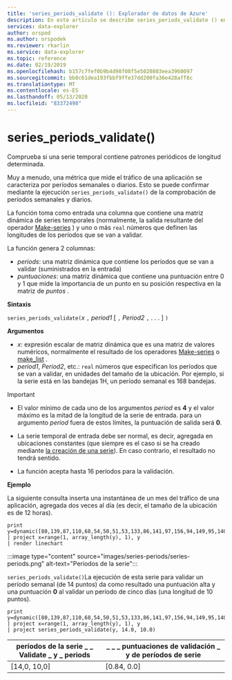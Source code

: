 ```yaml
---
title: 'series_periods_validate (): Explorador de datos de Azure'
description: En este artículo se describe series_periods_validate () en Azure Explorador de datos.
services: data-explorer
author: orspod
ms.author: orspodek
ms.reviewer: rkarlin
ms.service: data-explorer
ms.topic: reference
ms.date: 02/19/2019
ms.openlocfilehash: b157c7fef0b9b4d98f08f5e5020803eea3960097
ms.sourcegitcommit: bb8c61dea193fbbf9ffe37dd200fa36e428aff8c
ms.translationtype: MT
ms.contentlocale: es-ES
ms.lasthandoff: 05/13/2020
ms.locfileid: "83372498"
---
```

# <a name="series_periods_validate"></a>series_periods_validate()

Comprueba si una serie temporal contiene patrones periódicos de longitud determinada.  

Muy a menudo, una métrica que mide el tráfico de una aplicación se caracteriza por períodos semanales o diarios. Esto se puede confirmar mediante la ejecución `series_periods_validate()` de la comprobación de períodos semanales y diarios.

La función toma como entrada una columna que contiene una matriz dinámica de series temporales (normalmente, la salida resultante del operador [Make-series](make-seriesoperator.md) ) y uno o más `real` números que definen las longitudes de los períodos que se van a validar. 

La función genera 2 columnas:
* *periods*: una matriz dinámica que contiene los períodos que se van a validar (suministrados en la entrada)
* *puntuaciones*: una matriz dinámica que contiene una puntuación entre 0 y 1 que mide la importancia de un punto en su posición respectiva en la matriz de *puntos* .

**Sintaxis**

`series_periods_validate(`*x* `,` *period1* [ `,` *Period2* `,` . . . ] `)`

**Argumentos**

* *x*: expresión escalar de matriz dinámica que es una matriz de valores numéricos, normalmente el resultado de los operadores [Make-series](make-seriesoperator.md) o [make_list](makelist-aggfunction.md) .
* *period1*, *Period2*, etc.: `real` números que especifican los períodos que se van a validar, en unidades del tamaño de la ubicación. Por ejemplo, si la serie está en las bandejas 1H, un período semanal es 168 bandejas.

> [!IMPORTANT]
> * El valor mínimo de cada uno de los argumentos *period* es **4** y el valor máximo es la mitad de la longitud de la serie de entrada. para un argumento *period* fuera de estos límites, la puntuación de salida será **0**.
>
> * La serie temporal de entrada debe ser normal, es decir, agregada en ubicaciones constantes (que siempre es el caso si se ha creado mediante [la creación de una serie](make-seriesoperator.md)). En caso contrario, el resultado no tendrá sentido.
> 
> * La función acepta hasta 16 períodos para la validación.


**Ejemplo**

La siguiente consulta inserta una instantánea de un mes del tráfico de una aplicación, agregada dos veces al día (es decir, el tamaño de la ubicación es de 12 horas).

<!-- csl: https://help.kusto.windows.net:443/Samples -->
```kusto
print y=dynamic([80,139,87,110,68,54,50,51,53,133,86,141,97,156,94,149,95,140,77,61,50,54,47,133,72,152,94,148,105,162,101,160,87,63,53,55,54,151,103,189,108,183,113,175,113,178,90,71,62,62,65,165,109,181,115,182,121,178,114,170])
| project x=range(1, array_length(y), 1), y  
| render linechart 
```

:::image type="content" source="images/series-periods/series-periods.png" alt-text="Períodos de la serie":::

`series_periods_validate()`La ejecución de esta serie para validar un período semanal (de 14 puntos) da como resultado una puntuación alta y una puntuación **0** al validar un período de cinco días (una longitud de 10 puntos).

<!-- csl: https://help.kusto.windows.net:443/Samples -->
```kusto
print y=dynamic([80,139,87,110,68,54,50,51,53,133,86,141,97,156,94,149,95,140,77,61,50,54,47,133,72,152,94,148,105,162,101,160,87,63,53,55,54,151,103,189,108,183,113,175,113,178,90,71,62,62,65,165,109,181,115,182,121,178,114,170])
| project x=range(1, array_length(y), 1), y  
| project series_periods_validate(y, 14.0, 10.0)
```

| períodos de la serie \_ \_ Validate \_ y \_ periods  | \_ \_ \_ puntuaciones de validación \_ y de períodos de serie |
|-------------|-------------------|
| [14,0, 10,0] | [0.84, 0.0]  |
